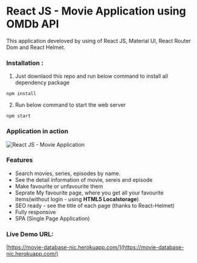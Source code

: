 # React JS - Movie Application using OMDb API

This application develoved by using of React JS, Material UI, React Router Dom and React Helmet.

### Installation :
 1. Just downlaod this repo and run below command to install all dependency package
 ```
 npm install
 ```
 2. Run below command to start the web server
 ```
 npm start
 ```
### Application in action 
![React JS - Movie Application](./github_img/movie_db_react_js.gif?raw=true "React JS - Movie Application")

### Features
 - Search movies, series, episodes by name.
 - See the detail information of movie, sereis and episode
 - Make favourite or unfavourite them
 - Seprate My favourite page, where you get all your favourite items(without login - using **HTML5 Localstorage**)
 - SEO ready - see the title of each page (thanks to React-Helmet)
 - Fully responsive
 - SPA (Single Page Application)

### Live Demo URL:
[https://movie-database-nic.herokuapp.com/](https://movie-database-nic.herokuapp.com/)